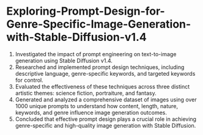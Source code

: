 # Exploring-Prompt-Design-for-Genre-Specific-Image-Generation-with-Stable-Diffusion-v1.4
1. Investigated the impact of prompt engineering on text-to-image generation using Stable Diffusion v1.4.
2. Researched and implemented prompt design techniques, including descriptive language, genre-specific keywords, and targeted keywords for control.
3. Evaluated the effectiveness of these techniques across three distinct artistic themes: science fiction, portraiture, and fantasy.
4. Generated and analyzed a comprehensive dataset of images using over 1000 unique prompts to understand how content, length, nature, keywords, and genre influence image generation outcomes.
5. Concluded that effective prompt design plays a crucial role in achieving genre-specific and high-quality image generation with Stable Diffusion.
